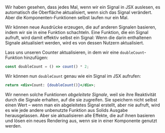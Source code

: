 Wir haben gesehen, dass jedes Mal, wenn wir ein Signal in JSX auslesen, es automatisch die Oberfläche aktualisiert, wenn sich das Signal verändert. Aber die Komponenten-Funktionen selbst laufen nur ein Mal.

Wir können neue Ausdrücke erzeugen, die auf anderen Signalen basieren, indem wir sie in eine Funktion schachteln. Eine Funktion, die ein Signal aufruft, wird damit effektiv selbst ein Signal: Wenn die darin enthaltenen Signale aktualisiert werden, wird es von dessen Nutzern aktualisiert.

Lass uns unseren Counter aktualisieren, in dem wir eine `doubleCount`-Funktion hinzufügen:

```jsx
const doubleCount = () => count() * 2;
```

Wir können nun `doubleCount` genau wie ein Signal im JSX aufrufen:
```jsx
return <div>Count: {doubleCount()}</div>;
```

Wir nennen solche Funktionen _abgeleitete Signale_, weil sie ihre Reaktivität durch die Signale erhalten, auf die sie zugreifen. Sie speichern nicht selbst einen Wert – wenn man ein abgeleitetes Signal erstellt, aber nie aufruft, wird es wie jede andere unbenutzte Funktion aus Solids Ausgabe herausgelassen. Aber sie aktualisieren alle Effekte, die auf ihnen basieren und lösen ein neues Rendering aus, wenn sie in einer Komponente genutzt werden.
